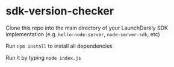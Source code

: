 # sdk-version-checker

Clone this repo into the main directory of your LaunchDarkly SDK implementation (e.g. `hello-node-server`, `node-server-sdk`, etc)

Run `npm install` to install all dependencies

Run it by typing `node index.js`

